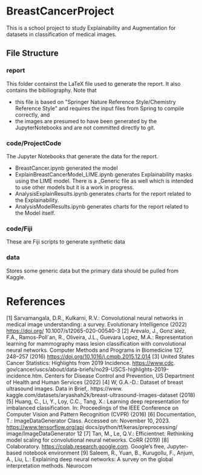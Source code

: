 # BreastCancerProject
This is a school project to study Explainability and Augmentation for datasets in classification of medical images.

## File Structure
### report
This folder containst the LaTeX file used to generate the report.  It also contains the bibiliography.  Note that 
* this file is based on  "Springer Nature Reference Style/Chemistry Reference Style" and requires the input files from Spring to compile correctly, and
* the images are presumed to have been generated by the JupyterNotebooks and are not committed directly to git.
### code/ProjectCode
The Jupyter Notebooks that generate the data for the report.  
* BreastCancer.ipynb generated the model
* ExplainBreastCancerModel_LIME.ipynb generates Explainability masks using the LIME model.  There is a _Generic file as well which is intended to use other models but it is a work in progress.
* AnalysisExplainResults.ipynb generates charts for the report related to the Explainability.
* AnalysisModelResults.ipynb generates charts for the report related to the Model itself.
### code/Fiji
These are Fiji scripts to generate synthetic data
### data
Stores some generic data but the primary data should be pulled from Kaggle.

# References

[1] Sarvamangala, D.R., Kulkarni, R.V.: Convolutional neural networks in medical
image understanding: a survey. Evolutionary Intelligence (2022) https://doi.org/
10.1007/s12065-020-00540-3
[2] Arevalo, J., Gonz´alez, F.A., Ramos-Poll´an, R., Oliveira, J.L., Guevara Lopez,
M.A.: Representation learning for mammography mass lesion classification with
convolutional neural networks. Computer Methods and Programs in Biomedicine
127, 248–257 (2016) https://doi.org/10.1016/j.cmpb.2015.12.014
[3] United States Cancer Statistics: Highlights from 2019 Incidence. https://www.cdc.
gov/cancer/uscs/about/data-briefs/no29-USCS-highlights-2019-incidence.htm.
Centers for Disease Control and Prevention, US Department of Health and
Human Services (2022)
[4] W, G.A.-D.: Dataset of breast ultrasound images. Data in Brief,. https://www.
kaggle.com/datasets/aryashah2k/breast-ultrasound-images-dataset (2018)
[5] Huang, C., Li, Y., Loy, C.C., Tang, X.: Learning deep representation for imbalanced
classification. In: Proceedings of the IEEE Conference on Computer Vision and
Pattern Recognition (CVPR) (2016)
[6] Documentation, T.: ImageDataGenerator Class. Accessed on: November
10, 2023. https://www.tensorflow.org/api docs/python/tf/keras/preprocessing/
image/ImageDataGenerator
12
[7] Tan, M., Le, Q.V.: Efficientnet: Rethinking model scaling for convolutional neural
networks. CoRR (2019)
[8] Colaboratory. https://colab.research.google.com. Google’s free, Jupyter-based
notebook environment
[9] Saleem, R., Yuan, B., Kurugollu, F., Anjum, A., Liu, L.: Explaining deep neural
networks: A survey on the global interpretation methods. Neurocom